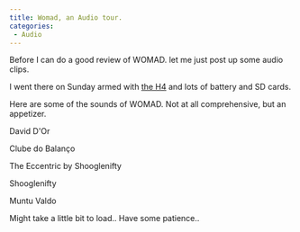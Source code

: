 ```yaml
---
title: Womad, an Audio tour.
categories:
 - Audio
---
```


Before I can do a good review of WOMAD. let me just post up some audio clips.

I went there on Sunday armed with [the H4][0] and lots of battery and SD cards.

Here are some of the sounds of WOMAD. Not at all comprehensive, but an appetizer.

David D'Or

Clube do Balanço

The Eccentric by Shooglenifty

Shooglenifty

Muntu Valdo

Might take a little bit to load.. Have some patience..


[0]: http://www.chinpen.net/blog/unboxing-the-zoom-h4/
